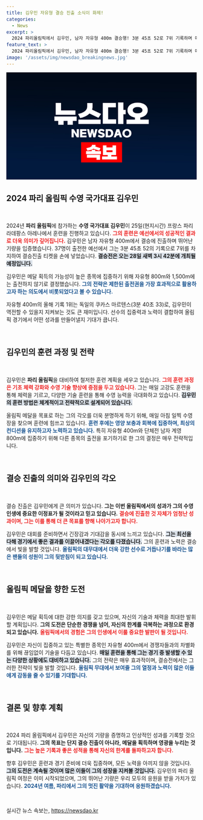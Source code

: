 ```yaml
---
title: 김우민 자유형 결승 진출 소식이 화제!
categories:
  - News
excerpt: >
  2024 파리올림픽에서 김우민, 남자 자유형 400m 결승행! 3분 45초 52로 7위 기록하며 메달의 꿈에 한 발짝 더 가까워졌다. 결승은 28일, 과연 김우민의 금빛 수영이 펼쳐질까?
feature_text: >
  2024 파리올림픽에서 김우민, 남자 자유형 400m 결승행! 3분 45초 52로 7위 기록하며 메달의 꿈에 한 발짝 더 가까워졌다. 결승은 28일, 과연 김우민의 금빛 수영이 펼쳐질까?
image: '/assets/img/newsdao_breakingnews.jpg'
---
```


<p><img src="/assets/img/newsdao_breakingnews.jpg" alt="pcversion 속보" /></p>

<h2 data-ke-size="size26">2024 파리 올림픽 수영 국가대표 김우민</h2>

<p data-ke-size="size16">&nbsp;</p>

<p>2024년 <b>파리 올림픽</b>에 참가하는 <b>수영 국가대표 김우민</b>이 25일(현지시간) 프랑스 파리 라데팡스 아레나에서 훈련을 진행하고 있습니다. <b><span style="color: #ee2323;">그의 훈련은 예선에서의 성공적인 결과로 더욱 의미가 깊어집니다.</span></b> 김우민은 남자 자유형 400m에서 결승에 진출하며 뛰어난 기량을 입증했습니다. 37명이 출전한 예선에서 그는 3분 45초 52의 기록으로 7위를 차지하여 결승진출 티켓을 손에 넣었습니다. <b><span style="background-color: #21538527;">결승전은 오는 28일 새벽 3시 42분에 개최될 예정입니다.</span></b></p>

<p>김우민은 메달 획득의 가능성이 높은 종목에 집중하기 위해 자유형 800m와 1,500m에는 출전하지 않기로 결정했습니다. <b><span style="color: #1a5490;">그의 전략은 제한된 출전권을 가장 효과적으로 활용하고자 하는 의도에서 비롯되었다고 볼 수 있습니다.</span></b> </p>

<p>자유형 400m의 올해 기록 1위는 독일의 쿠카스 마르텐스(3분 40초 33)로, 김우민이 역전할 수 있을지 지켜보는 것도 큰 재미입니다. 선수의 집중력과 노력이 결합하여 올림픽 경기에서 어떤 성과를 만들어낼지 기대가 큽니다. </p>

<p data-ke-size="size16">&nbsp;</p>

<h2 data-ke-size="size26">김우민의 훈련 과정 및 전략</h2>

<p data-ke-size="size16">&nbsp;</p>

<p>김우민은 <b>파리 올림픽</b>을 대비하여 철저한 훈련 계획을 세우고 있습니다. <b><span style="color: #ee2323;">그의 훈련 과정은 기초 체력 강화와 수영 기술 향상에 중점을 두고 있습니다.</span></b> 그는 매일 고강도 훈련을 통해 체력을 기르고, 다양한 기술 훈련을 통해 수영 능력을 극대화하고 있습니다. <b><span style="background-color: #21538527;">김우민의 훈련 방법은 체계적이고 전략적으로 설계되어 있습니다.</span></b></p>

<p>올림픽 메달을 목표로 하는 그의 각오를 더욱 분명하게 하기 위해, 매일 아침 일찍 수영장을 찾으며 훈련에 힘쓰고 있습니다. <b><span style="color: #1a5490;">훈련 후에는 영양 보충과 회복에 집중하며, 최상의 컨디션을 유지하고자 노력하고 있습니다.</span></b> 특히 자유형 400m와 단체전 남자 계영 800m에 집중하기 위해 다른 종목의 출전을 포기하기로 한 그의 결정은 매우 전략적입니다.</p>

<p data-ke-size="size16">&nbsp;</p>

<h2 data-ke-size="size26">결승 진출의 의미와 김우민의 각오</h2>

<p data-ke-size="size16">&nbsp;</p>

<p>결승 진출은 김우민에게 큰 의미가 있습니다. <b>그는 이번 올림픽에서의 성과가 그의 수영 인생에 중요한 이정표가 될 것이라고 믿고 있습니다.</b> <b><span style="color: #ee2323;">결승에 진출한 것 자체가 엄청난 성과이며, 그는 이를 통해 더 큰 목표를 향해 나아가고자 합니다.</span></b> </p>

<p>김우민은 대회를 준비하면서 긴장감과 기대감을 동시에 느끼고 있습니다. <b><span style="background-color: #21538527;">그는 최선을 다해 경기에서 좋은 결과를 이끌어내겠다는 각오를 다졌습니다.</span></b> 그의 훈련과 노력은 결승에서 빛을 발할 것입니다. <b><span style="color: #1a5490;">올림픽의 대무대에서 더욱 강한 선수로 거듭나기를 바라는 많은 팬들의 성원이 그의 뒷받침이 되고 있습니다.</span></b></p>

<p data-ke-size="size16">&nbsp;</p>

<h2 data-ke-size="size26">올림픽 메달을 향한 도전</h2>

<p data-ke-size="size16">&nbsp;</p>

<p>김우민은 메달 획득에 대한 강한 의지를 갖고 있으며, 자신의 기술과 체력을 최대한 발휘할 계획입니다. <b>그의 도전은 단순한 경쟁을 넘어, 자신의 한계를 극복하는 과정으로 환경되고 있습니다.</b> <b><span style="color: #ee2323;">올림픽에서의 경험은 그의 인생에서 이룰 중요한 발판이 될 것입니다.</span></b></p>

<p>김우민은 자신이 집중하고 있는 특별한 종목인 자유형 400m에서 경쟁자들과의 차별화를 위해 끊임없이 기술을 다듬고 있습니다. <b><span style="background-color: #21538527;">매일 훈련을 통해 그는 경기 중 발생할 수 있는 다양한 상황에도 대비하고 있습니다.</span></b> 그의 전략은 매우 효과적이며, 결승전에서는 그러한 전략이 빛을 발할 것입니다. <b><span style="color: #1a5490;">올림픽 무대에서 보여줄 그의 열정과 노력이 많은 이들에게 감동을 줄 수 있기를 기대합니다.</span></b></p>

<p data-ke-size="size16">&nbsp;</p>

<h2 data-ke-size="size26">결론 및 향후 계획</h2>

<p data-ke-size="size16">&nbsp;</p>

<p>2024 파리 올림픽에서 김우민은 자신의 기량을 증명하고 인상적인 성과를 기록할 것으로 기대됩니다. <b>그의 목표는 단지 결승 진출이 아니라, 메달을 획득하며 영광을 누리는 것입니다.</b> <b><span style="color: #ee2323;">그는 높은 기록과 좋은 성적을 통해 자신의 한계를 돌파하고자 합니다.</span></b></p>

<p>향후 김우민은 훈련과 경기 준비에 더욱 집중하며, 모든 노력을 아끼지 않을 것입니다. <b><span style="background-color: #21538527;">그의 도전은 계속될 것이며 많은 이들이 그의 성장을 지켜볼 것입니다.</span></b> 김우민의 파리 올림픽 여정은 이미 시작되었으며, 그의 뛰어난 기량은 우리 모두의 응원을 받을 가치가 있습니다. <b><span style="color: #1a5490;">2024년 여름, 파리에서 그의 멋진 활약을 기대하며 응원하겠습니다.</span></b></p>

<p data-ke-size="size16">&nbsp;</p>
실시간 뉴스 속보는, <a href="https://newsdao.kr" rel="dofollow">https://newsdao.kr</a>



